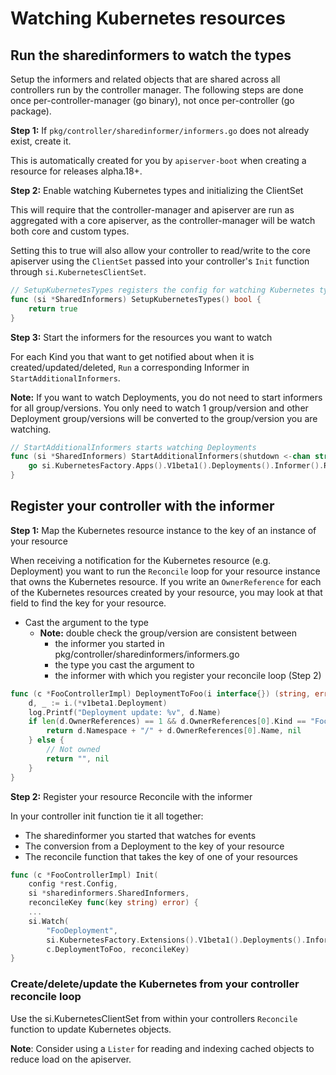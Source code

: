 # Watching Kubernetes resources

## Run the sharedinformers to watch the types

Setup the informers and related objects that are shared across all controllers
run by the controller manager.  The following steps are done once per-controller-manager
(go binary), not once per-controller (go package).

**Step 1:** If `pkg/controller/sharedinformer/informers.go` does not already exist, create it.

This is automatically created for you by `apiserver-boot` when creating a resource for
releases alpha.18+.

**Step 2:** Enable watching Kubernetes types and initializing the ClientSet

This will require that the controller-manager and apiserver are run as aggregated
with a core apiserver, as the controller-manager will be watch both core and custom
types.

Setting this to true will also allow your controller to read/write to the core apiserver using the
`ClientSet` passed into your controller's `Init` function through `si.KubernetesClientSet`.

```go
// SetupKubernetesTypes registers the config for watching Kubernetes types
func (si *SharedInformers) SetupKubernetesTypes() bool {
	return true
}
```

**Step 3:** Start the informers for the resources you want to watch

For each Kind you that want to get notified about when it is created/updated/deleted,
`Run` a corresponding Informer in `StartAdditionalInformers`.

**Note:** If you want to watch Deployments, you do not need to start informers for all
group/versions.  You only need to watch 1 group/version and other Deployment group/versions
will be converted to the group/version you are watching.

```go
// StartAdditionalInformers starts watching Deployments
func (si *SharedInformers) StartAdditionalInformers(shutdown <-chan struct{}) {
	go si.KubernetesFactory.Apps().V1beta1().Deployments().Informer().Run(shutdown)
}
```

## Register your controller with the informer

**Step 1:** Map the Kubernetes resource instance to the key of an instance of your resource

When receiving a notification for the Kubernetes resource (e.g. Deployment) you want
to run the `Reconcile` loop for your resource instance that owns the Kubernetes resource.
If you write an `OwnerReference` for each of the Kubernetes resources created by your resource,
you may look at that field to find the key for your resource.

- Cast the argument to the type
  - **Note:** double check the group/version are consistent between
    - the informer you started in pkg/controller/sharedinformers/informers.go
    - the type you cast the argument to
    - the informer with which you register your reconcile loop (Step 2)

```go
func (c *FooControllerImpl) DeploymentToFoo(i interface{}) (string, error) {
	d, _ := i.(*v1beta1.Deployment)
	log.Printf("Deployment update: %v", d.Name)
	if len(d.OwnerReferences) == 1 && d.OwnerReferences[0].Kind == "Foo" {
		return d.Namespace + "/" + d.OwnerReferences[0].Name, nil
	} else {
		// Not owned
		return "", nil
	}
}
```

**Step 2:** Register your resource Reconcile with the informer

In your controller init function tie it all together:
- The sharedinformer you started that watches for events
- The conversion from a Deployment to the key of your resource
- The reconcile function that takes the key of one of your resources

```go
func (c *FooControllerImpl) Init(
	config *rest.Config,
	si *sharedinformers.SharedInformers,
	reconcileKey func(key string) error) {
    ...
	si.Watch(
	    "FooDeployment",
	    si.KubernetesFactory.Extensions().V1beta1().Deployments().Informer(),
	    c.DeploymentToFoo, reconcileKey)
}
```

### Create/delete/update the Kubernetes from your controller reconcile loop

Use the si.KubernetesClientSet from within your controllers `Reconcile` function
to update Kubernetes objects.

**Note**: Consider using a `Lister` for reading and indexing cached objects to reduce load
on the apiserver.